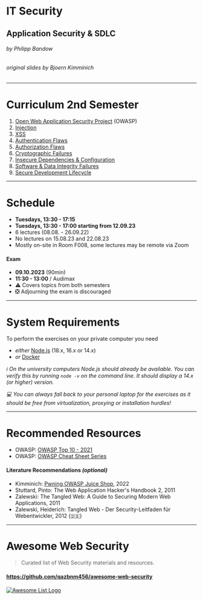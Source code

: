 <!-- theme: default -->
<!-- paginate: true -->
<!-- footer: Copyright (c) by **Bjoern Kimminich** | Licensed under [CC-BY-SA 4.0](https://creativecommons.org/licenses/by-sa/4.0/) | modified by **Philipp Bandow** -->

# IT Security

## Application Security & SDLC

###### by Philipp Bandow

###### original slides by Bjoern Kimminich

---

# Curriculum 2nd Semester

1. [Open Web Application Security Project](02-01-owasp.md) (OWASP)
2. [Injection](02-02-injection.md)
3. [XSS](02-03-xss.md)
4. [Authentication Flaws](02-04-authentication_flaws.md)
5. [Authorization Flaws](02-05-authorization_flaws.md)
6. [Cryptographic Failures](02-06-cryptographic_failures.md)
7. [Insecure Dependencies & Configuration](02-07-insecure_dependencies_and_configuration.md)
8. [Software & Data Integrity Failures](02-08-integrity_failures.md)
9. [Secure Development Lifecycle](02-09-sdlc.md)

---

# Schedule

* **Tuesdays, 13:30 - 17:15**
* **Tuesdays, 13:30 - 17:00 starting from 12.09.23**
* 6 lectures (08.08. - 26.09.22)
* No lectures on 15.08.23 and 22.08.23
* Mostly on-site in Room F008, some lectures may be remote via Zoom

#### Exam

* **09.10.2023** (90min)
* **11:30 - 13:00** / Audimax
* :warning: Covers topics from both semesters
* :negative_squared_cross_mark: Adjourning the exam is discouraged

---

# System Requirements

To perform the exercises on your private computer you need

* _either_ [Node.js](https://nodejs.org) (18.x, 16.x or 14.x)
* _or_ [Docker](https://www.docker.com/)

_:information_source: On the university computers Node.js should already
be available. You can verify this by running `node -v` on the command
line. It should display a 14.x (or higher) version._

_:computer: You can always fall back to your personal laptop for the
exercises as it should be free from virtualization, proxying or
installation hurdles!_

---

# Recommended Resources

* OWASP:
  [OWASP Top 10 - 2021](https://owasp.org/Top10/)
* OWASP: [OWASP Cheat Sheet Series](https://cheatsheetseries.owasp.org/)

#### Literature Recommendations _(optional)_

* Kimminich: [Pwning OWASP Juice Shop](https://leanpub.com/juice-shop),
  2022
* Stuttard, Pinto: The Web Application Hacker's Handbook 2, 2011
* Zalewski: The Tangled Web: A Guide to Securing Modern Web
  Applications, 2011
* Zalewski, Heiderich: Tangled Web - Der Security-Leitfaden für
  Webentwickler, 2012 (:de:)

---

# Awesome Web Security

> Curated list of Web Security materials and resources.

#### https://github.com/qazbnm456/awesome-web-security

[![Awesome List Logo](images/01-08-penetration_testing/logo.png)](https://github.com/sindresorhus/awesome)
